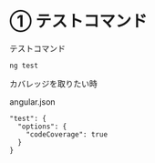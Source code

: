 # ① テストコマンド

テストコマンド

```
ng test
```

カバレッジを取りたい時

angular.json

```
"test": {
  "options": {
    "codeCoverage": true
  }
}
```

